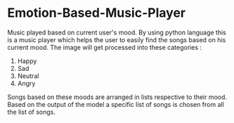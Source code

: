 # Emotion-Based-Music-Player
Music played based on current user's mood.
By using python language this is a music player which helps the user to easily find the songs based on his current mood. The image will get processed into these categories :

1. Happy
2. Sad
3. Neutral
4. Angry

Songs based on these moods are arranged in lists respective to their mood.
Based on the output of the model a specific list of songs is chosen from all the list of songs.
